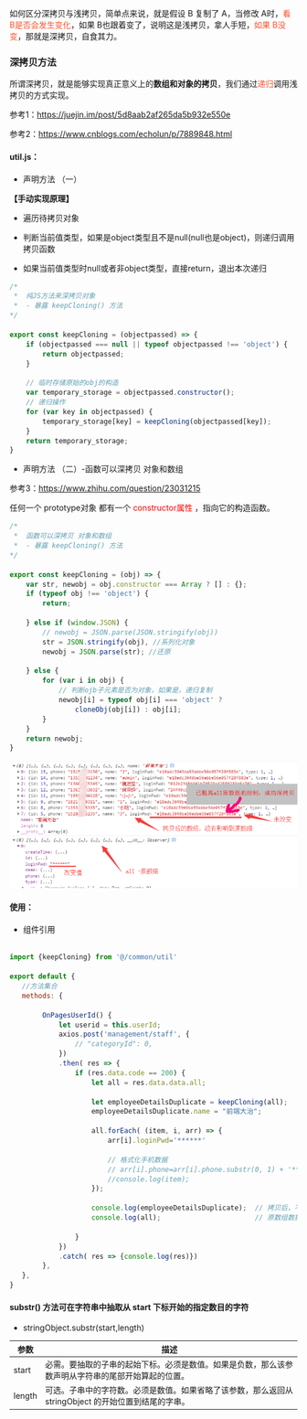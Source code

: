 如何区分深拷贝与浅拷贝，简单点来说，就是假设 B 复制了 A，当修改 A时，<font color="#ff502c">看 B是否会发生变化</font>，如果 B也跟着变了，说明这是浅拷贝，拿人手短，<font color="#ff502c">如果 B没变</font>，那就是深拷贝，自食其力。

### 深拷贝方法

所谓深拷贝，就是能够实现真正意义上的**数组和对象的拷贝**，我们通过<font color="#ff502c">递归</font>调用浅拷贝的方式实现。

参考1：https://juejin.im/post/5d8aab2af265da5b932e550e

参考2：https://www.cnblogs.com/echolun/p/7889848.html

#### util.js：

- 声明方法 （一）

**【手动实现原理】**
- 遍历待拷贝对象

- 判断当前值类型，如果是object类型且不是null(null也是object)，则递归调用拷贝函数

- 如果当前值类型时null或者非object类型，直接return，退出本次递归
```js
/*
 *  纯JS方法来深拷贝对象
 *  - 暴露 keepCloning() 方法
*/

export const keepCloning = (objectpassed) => {
    if (objectpassed === null || typeof objectpassed !== 'object') {
        return objectpassed;
    }

    // 临时存储原始的obj的构造
    var temporary_storage = objectpassed.constructor();
    // 递归操作
    for (var key in objectpassed) {
        temporary_storage[key] = keepCloning(objectpassed[key]);
    }
    return temporary_storage;
}
```

- 声明方法 （二）-函数可以深拷贝 对象和数组

参考3：https://www.zhihu.com/question/23031215

任何一个 prototype对象 都有一个 <font color="red"> constructor属性 </font>，指向它的构造函数。
```js
/*
 *  函数可以深拷贝 对象和数组
 *  - 暴露 keepCloning() 方法
*/

export const keepCloning = (obj) => {
    var str, newobj = obj.constructor === Array ? [] : {};
    if (typeof obj !== 'object') {
        return;

    } else if (window.JSON) {
        // newobj = JSON.parse(JSON.stringify(obj))
        str = JSON.stringify(obj), //系列化对象
        newobj = JSON.parse(str); //还原

    } else {
        for (var i in obj) {
            // 判断ojb子元素是否为对象，如果是，递归复制
            newobj[i] = typeof obj[i] === 'object' ?
                cloneObj(obj[i]) : obj[i];
        }
    }
    return newobj;
}
```

![JS](https://github.com/leijin0416/0806-Record_sdj.cc_Home/blob/master/%E5%B7%A5%E4%BD%9C%E8%AE%B0%E5%BD%95/JavaScript%E6%95%B0%E7%BB%84/JS%E6%B5%85%E3%80%81%E6%B7%B1%E6%8B%B7%E8%B4%9D/%E6%B7%B1%E6%8B%B7%E8%B4%9D.png) 

#### 使用：

- 组件引用
```js

import {keepCloning} from '@/common/util'

export default {
   //方法集合
   methods: {

        OnPagesUserId() {
            let userid = this.userId;
            axios.post('management/staff', {
                // "categoryId": 0,
            })
            .then( res => {
                if (res.data.code == 200) {
                    let all = res.data.data.all;

                    let employeeDetailsDuplicate = keepCloning(all);
                    employeeDetailsDuplicate.name = "前端大治";

                    all.forEach( (item, i, arr) => {
                        arr[i].loginPwd='******'

                        // 格式化手机数据
                        // arr[i].phone=arr[i].phone.substr(0, 1) + '****' + arr[i].phone.substr(5, '');
                        //console.log(item);
                    });

                    console.log(employeeDetailsDuplicate);  // 拷贝后，不受原数组影响
                    console.log(all);                       // 原数组数据有变动

                }
            }) 
            .catch( res => {console.log(res)})
        },
   },
}

```

#### substr() 方法可在字符串中抽取从 start 下标开始的指定数目的字符

- stringObject.substr(start,length)

|参数|描述|
|--|--|
|start | 必需。要抽取的子串的起始下标。必须是数值。如果是负数，那么该参数声明从字符串的尾部开始算起的位置。|
|length | 可选。子串中的字符数。必须是数值。如果省略了该参数，那么返回从 stringObject 的开始位置到结尾的字串。|